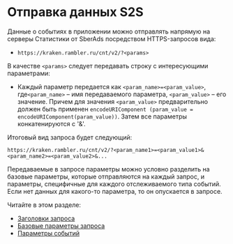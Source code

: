 # Отправка данных S2S

Данные о событиях в приложении можно отправлять напрямую на серверы Статистики от SberAds посредством HTTPS-запросов вида:

* `https://kraken.rambler.ru/cnt/v2/?<params>`

В качестве `<params>` следует передавать строку с интересующими параметрами:

* Каждый параметр передается как `<param_name>=<param_value>`, где`<param_name>` – имя передаваемого параметра, `<param_value>` – его значение. Причем для значения `<param_value>` предварительно должен быть применен `encodeURIComponent (param_value = encodeURIComponent(param_value))`. Затем все параметры конкатенируются с '&'.

Итоговый вид запроса будет следующий:

`https://kraken.rambler.ru/cnt/v2/?<param_name1>=<param_value1>&<param_name2>=<param_value2>&...`

Передаваемые в запросе параметры можно условно разделить на базовые параметры, которые отправляются на каждый запрос, и параметры, специфичные для каждого отслеживаемого типа событий. Если нет данных для какого-то параметра, то он опускается в запросе.

Читайте в этом разделе:

* [Заголовки запроса](zagolovki-zaprosa.md)
* [Базовые параметры запроса](bazovye-parametry-zaprosa.md)
* [Параметры событий](parametry-sobytii/)
